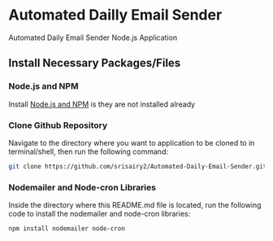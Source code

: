 # Automated Dailly Email Sender

Automated Daily Email Sender Node.js Application

## Install Necessary Packages/Files

### Node.js and NPM

Install [Node.js and NPM](https://nodejs.org/en/download) is they are not installed already

### Clone Github Repository

Navigate to the directory where you want to application to be cloned to in terminal/shell, then run the following command:

```sh
git clone https://github.com/srisairy2/Automated-Daily-Email-Sender.git
```

### Nodemailer and Node-cron Libraries

Inside the directory where this README.md file is located, run the following code to install the nodemailer and node-cron libraries:

```sh
npm install nodemailer node-cron
```
